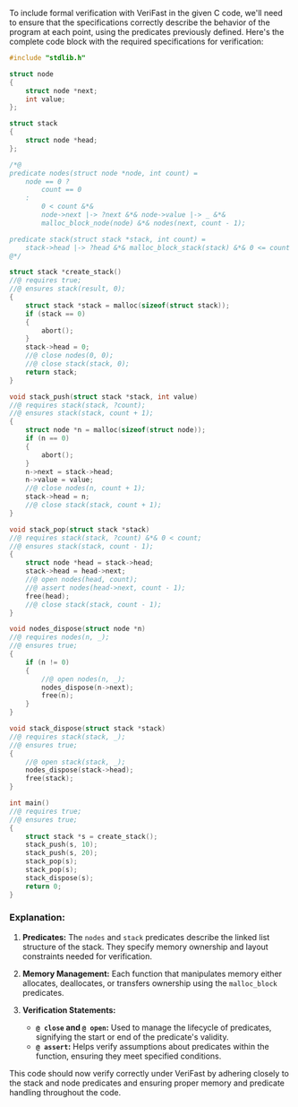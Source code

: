 To include formal verification with VeriFast in the given C code, we'll need to ensure that the specifications correctly describe the behavior of the program at each point, using the predicates previously defined. Here's the complete code block with the required specifications for verification:

```c
#include "stdlib.h"

struct node
{
    struct node *next;
    int value;
};

struct stack
{
    struct node *head;
};

/*@
predicate nodes(struct node *node, int count) =
    node == 0 ?
        count == 0
    :
        0 < count &*&
        node->next |-> ?next &*& node->value |-> _ &*&
        malloc_block_node(node) &*& nodes(next, count - 1);

predicate stack(struct stack *stack, int count) =
    stack->head |-> ?head &*& malloc_block_stack(stack) &*& 0 <= count &*& nodes(head, count);
@*/

struct stack *create_stack()
//@ requires true;
//@ ensures stack(result, 0);
{
    struct stack *stack = malloc(sizeof(struct stack));
    if (stack == 0)
    {
        abort();
    }
    stack->head = 0;
    //@ close nodes(0, 0);
    //@ close stack(stack, 0);
    return stack;
}

void stack_push(struct stack *stack, int value)
//@ requires stack(stack, ?count);
//@ ensures stack(stack, count + 1);
{
    struct node *n = malloc(sizeof(struct node));
    if (n == 0)
    {
        abort();
    }
    n->next = stack->head;
    n->value = value;
    //@ close nodes(n, count + 1);
    stack->head = n;
    //@ close stack(stack, count + 1);
}

void stack_pop(struct stack *stack)
//@ requires stack(stack, ?count) &*& 0 < count;
//@ ensures stack(stack, count - 1);
{
    struct node *head = stack->head;
    stack->head = head->next;
    //@ open nodes(head, count);
    //@ assert nodes(head->next, count - 1);
    free(head);
    //@ close stack(stack, count - 1);
}

void nodes_dispose(struct node *n)
//@ requires nodes(n, _);
//@ ensures true;
{
    if (n != 0)
    {
        //@ open nodes(n, _);
        nodes_dispose(n->next);
        free(n);
    }
}

void stack_dispose(struct stack *stack)
//@ requires stack(stack, _);
//@ ensures true;
{
    //@ open stack(stack, _);
    nodes_dispose(stack->head);
    free(stack);
}

int main()
//@ requires true;
//@ ensures true;
{
    struct stack *s = create_stack();
    stack_push(s, 10);
    stack_push(s, 20);
    stack_pop(s);
    stack_pop(s);
    stack_dispose(s);
    return 0;
}
```

### Explanation:

1. **Predicates:** The `nodes` and `stack` predicates describe the linked list structure of the stack. They specify memory ownership and layout constraints needed for verification.

2. **Memory Management:** Each function that manipulates memory either allocates, deallocates, or transfers ownership using the `malloc_block` predicates.

3. **Verification Statements:**
   - **`@ close` and `@ open`:** Used to manage the lifecycle of predicates, signifying the start or end of the predicate's validity.
   - **`@ assert`:** Helps verify assumptions about predicates within the function, ensuring they meet specified conditions.

This code should now verify correctly under VeriFast by adhering closely to the stack and node predicates and ensuring proper memory and predicate handling throughout the code.
